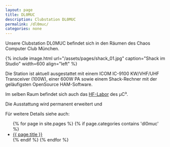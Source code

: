 ```yaml
---
layout: page
title: DL0MUC
description: Clubstation DL0MUC
permalink: /dl0muc/
categories: none
---
```


Unsere Clubstation DL0MUC befindet sich in den Räumen des Chaos Computer Club München. 

{% include image.html url="/assets/pages/shack_01.jpg" caption="Shack im Studio" width=600 align="left" %}
<br style="clear: both;"> 

Die Station ist aktuell ausgestattet mit einem ICOM IC-9100 KW/VHF/UHF Transceiver (100W), einer 600W PA sowie einem Shack-Rechner mit der geläufigsten OpenSource HAM-Software.

Im selben Raum befindet sich auch das [HF-Labor](/hf-labor/) des µC³.

Die Ausstattung wird permanent erweitert und 

Für weitere Details siehe auch: 

<ul class="listing">
{% for page in site.pages %}
  {% if page.categories contains 'dl0muc' %}
  <li class="listing-item">
    <a href="{{ page.url }}.html" title="{{ page.title }}">{{ page.title }}</a>
  </li>
  {% endif %}
{% endfor %}
</ul>